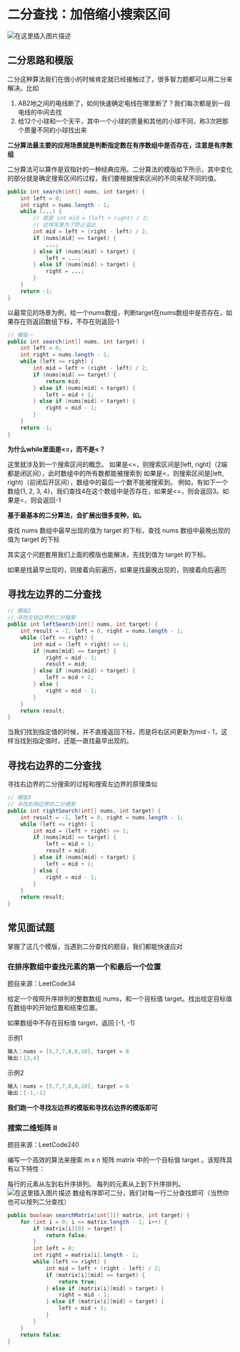 # 二分查找：加倍缩小搜索区间
![在这里插入图片描述](https://i-blog.csdnimg.cn/blog_migrate/17dc873449fa88dee64100caabf6ba15.jpeg)
## 二分思路和模版
二分这种算法我们在很小的时候肯定就已经接触过了，很多智力题都可以用二分来解决。比如

1. AB2地之间的电线断了，如何快速确定电线在哪里断了？我们每次都是到一段电线的中间去找
2. 给12个小球和一个天平，其中一个小球的质量和其他的小球不同，称3次把那个质量不同的小球找出来

**二分算法最主要的应用场景就是判断指定数在有序数组中是否存在，注意是有序数组**

二分算法可以算作是双指针的一种经典应用。二分算法的模版如下所示，其中变化的部分就是确定搜索区间的过程，我们要根据搜索区间的不同来赋不同的值。
```java
public int search(int[] nums, int target) {
    int left = 0;
    int right = nums.length - 1;
    while (...) {
    	// 就是 int mid = (left + right) / 2;
    	// 这样写是为了防止溢出
        int mid = left + (right - left) / 2;
        if (nums[mid] == target) {
            ...;
        } else if (nums[mid] < target) {
            left = ...;
        } else if (nums[mid] > target) {
            right = ...;
        }
    }
    return -1;
}
```
以最常见的场景为例，给一个nums数组，判断target在nums数组中是否存在，如果存在则返回数组下标，不存在则返回-1

```java
// 模版一
public int search(int[] nums, int target) {
    int left = 0;
    int right = nums.length - 1;
    while (left <= right) {
        int mid = left + (right - left) / 2;
        if (nums[mid] == target) {
            return mid;
        } else if (nums[mid] < target) {
            left = mid + 1;
        } else if (nums[mid] > target) {
            right = mid - 1;
        }
    }
    return -1;
}
```

**为什么while里面是<=，而不是<？**

这里就涉及到一个搜索区间的概念。
如果是<=，则搜索区间是[left, right]（2端都是闭区间），此时数组中的所有数都能被搜索到
如果是<，则搜索区间是[left, right)（前闭后开区间），数组中的最后一个数不能被搜索到。
例如，有如下一个数组{1, 2, 3, 4}，我们查找4在这个数组中是否存在，如果是<=，则会返回3。如果是<，则会返回-1

**基于最基本的二分算法，会扩展出很多变种，如。**

查找 nums 数组中最早出现的值为 target 的下标，查找 nums 数组中最晚出现的值为 target 的下标

其实这个问题套用我们上面的模版也能解决，先找到值为 target 的下标。

如果是找最早出现的，则接着向前遍历，如果是找最晚出现的，则接着向后遍历

## 寻找左边界的二分查找

```java
// 模版2
// 寻找左侧边界的二分搜索
public int leftSearch(int[] nums, int target) {
    int result = -1, left = 0, right = nums.length - 1;
    while (left <= right) {
        int mid = (left + right) >> 1;
        if (nums[mid] == target) {
            right = mid - 1;
            result = mid;
        } else if (nums[mid] < target) {
            left = mid + 1;
        } else {
            right = mid - 1;
        }
    }
    return result;
}
```
当我们找到指定值的时候，并不直接返回下标，而是将右区间更新为mid - 1，这样当找到指定值时，还能一直找最早出现的。
## 寻找右边界的二分查找
寻找右边界的二分搜索的过程和搜索左边界的原理类似
```java
// 模版3
// 寻找右侧边界的二分搜索
public int rightSearch(int[] nums, int target) {
    int result = -1, left = 0, right = nums.length - 1;
    while (left <= right) {
        int mid = (left + right) >> 1;
        if (nums[mid] == target) {
            left = mid + 1;
            result = mid;
        } else if (nums[mid] < target) {
            left = mid + 1;
        } else {
            right = mid - 1;
        }
    }
    return result;
}
```

## 常见面试题
掌握了这几个模版，当遇到二分查找的题目，我们都能快速应对

### 在排序数组中查找元素的第一个和最后一个位置
题目来源：LeetCode34

给定一个按照升序排列的整数数组 nums，和一个目标值 target。找出给定目标值在数组中的开始位置和结束位置。

如果数组中不存在目标值 target，返回 [-1, -1]

示例1

```java
输入：nums = [5,7,7,8,8,10], target = 8
输出：[3,4]
```
示例2
```java
输入：nums = [5,7,7,8,8,10], target = 6
输出：[-1,-1]
```
**我们跑一个寻找左边界的模版和寻找右边界的模版即可**

### 搜索二维矩阵 II
题目来源：LeetCode240

编写一个高效的算法来搜索 m x n 矩阵 matrix 中的一个目标值 target 。该矩阵具有以下特性：

每行的元素从左到右升序排列。
每列的元素从上到下升序排列。
![在这里插入图片描述](https://i-blog.csdnimg.cn/blog_migrate/d30ac225a75748adb7b948459163e87c.png)
数组有序即可二分，我们对每一行二分查找即可（当然你也可以按列二分查找）

```java
public boolean searchMatrix(int[][] matrix, int target) {
    for (int i = 0; i <= matrix.length - 1; i++) {
        if (matrix[i][0] > target) {
            return false;
        }
        int left = 0;
        int right = matrix[i].length - 1;
        while (left <= right) {
            int mid = left + (right - left) / 2;
            if (matrix[i][mid] == target) {
                return true;
            } else if (matrix[i][mid] > target) {
                right = mid - 1;
            } else if (matrix[i][mid] < target) {
                left = mid + 1;
            }
        }
    }
    return false;
}
```